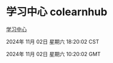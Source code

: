 # 学习中心 colearnhub
[学习中心](http://219.139.197.74:56308/colearnhub/)

2024年 11月 02日 星期六 18:20:02 CST

2024年 11月 02日 星期六 10:20:02 GMT
